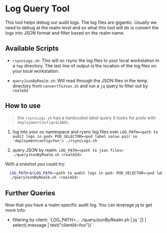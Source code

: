 # Log Query Tool

This tool helps debug our audit logs. The log files are gigantic. Usually we need to debug at the realm level and so what this tool will do is convert the logs into JSON format and filter based on the realm name. 

## Available Scripts

- `rsyncLogs.sh`: This will oc rsync the log files to your local workstation in a `tmp` directory. The last line of output is the location of the log files on your local workstation.

- `queryJsonByRealm.sh`: Will read through the JSON files in the temp directory from `convertToJson.sh` and run a `jq` query to filter out by `realmId`

## How to use

> the `rsyncLogs.sh` has a hardcoded label query it looks for pods with `deploymentConfig=$LABEL`

1. log into your oc namespace and rysnc log files over `LOG_PATH=<path to audit logs in pod> POD_SELECTOR=<pod label value pair ie 'deploymentconfig=foo'> ./rsyncLogs.sh`

3. query JSON by realm. `LOG_PATH=<path to json files> ./queryJsonByRealm.sh <realmId>`


With a oneshot you could try:

```sh
  LOG_PATH=$(LOG_PATH=<path to audit logs in pod> POD_SELECTOR=<pod label> ./rsyncLogs.sh | tail -n 1) \
  ./queryJsonByRealm.sh <realmId>
```

## Further Queries

Now that you have a realm specific audit log. You can leverage jq to get more info:

- filtering by client: `LOG_PATH=... ./queryJsonByRealm.sh <realmid> | jq '.[] | select(.message | test("clientId=foo"))'
